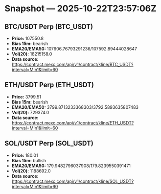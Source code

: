 # Snapshot — 2025-10-22T23:57:06Z

## BTC/USDT Perp (BTC_USDT)
- **Price:** 107550.8
- **Bias 15m:** bearish
- **EMA20/EMA50:** 107606.76793291236/107592.89444028647
- **Vol(20):** 18215158.0
- **Data source:** https://contract.mexc.com/api/v1/contract/kline/BTC_USDT?interval=Min1&limit=60

## ETH/USDT Perp (ETH_USDT)
- **Price:** 3799.51
- **Bias 15m:** bearish
- **EMA20/EMA50:** 3799.8713233368303/3792.5893635807483
- **Vol(20):** 729374.0
- **Data source:** https://contract.mexc.com/api/v1/contract/kline/ETH_USDT?interval=Min1&limit=60

## SOL/USDT Perp (SOL_USDT)
- **Price:** 180.01
- **Bias 15m:** bullish
- **EMA20/EMA50:** 179.9482796037908/179.8239550391471
- **Vol(20):** 1188692.0
- **Data source:** https://contract.mexc.com/api/v1/contract/kline/SOL_USDT?interval=Min1&limit=60

